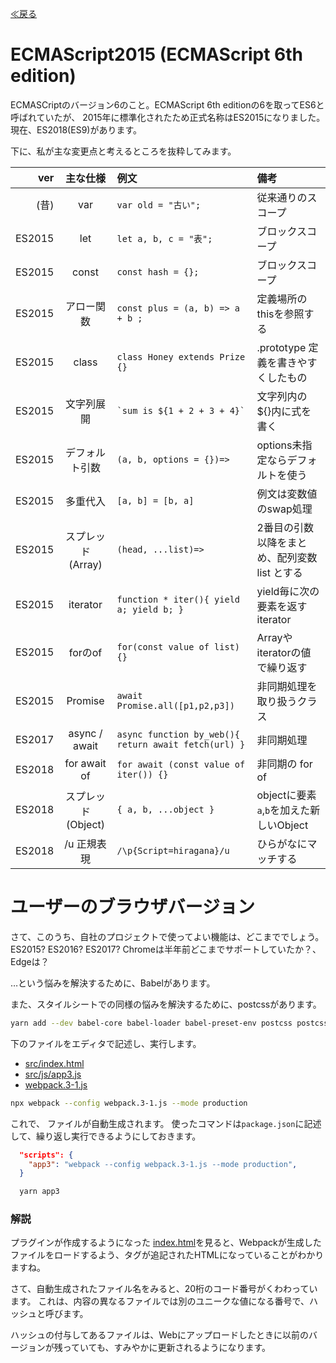 [≪戻る](0.overview.md)

# ECMAScript2015 (ECMAScript 6th edition)

ECMASCriptのバージョン6のこと。ECMAScript 6th editionの6を取ってES6と呼ばれていたが、
2015年に標準化されたため正式名称はES2015になりました。
現在、ES2018(ES9)があります。

下に、私が主な変更点と考えるところを抜粋してみます。

ver | 主な仕様 | 例文 | 備考
--:|:-:|:--|:--
(昔) | var |`var old = "古い";`| 従来通りのスコープ
ES2015 | let |`let a, b, c = "表";`| ブロックスコープ
ES2015 | const |`const hash = {};`| ブロックスコープ
ES2015 | アロー関数 |`const plus = (a, b) => a + b ;`| 定義場所のthisを参照する
ES2015 | class |`class Honey extends Prize {}`| .prototype 定義を書きやすくしたもの
ES2015 | 文字列展開 |``` `sum is ${1 + 2 + 3 + 4}` ```| 文字列内の${}内に式を書く
ES2015 | デフォルト引数 |`(a, b, options = {})=> `| options未指定ならデフォルトを使う
ES2015 | 多重代入 |`[a, b] = [b, a]`| 例文は変数値のswap処理
ES2015 | スプレッド(Array) |`(head, ...list)=>`| 2番目の引数以降をまとめ、配列変数 list とする
ES2015 | iterator |`function * iter(){ yield a; yield b; }`| yield毎に次の要素を返すiterator
ES2015 | forのof |`for(const value of list) {}`| Arrayやiteratorの値で繰り返す
ES2015 | Promise |`await Promise.all([p1,p2,p3])`| 非同期処理を取り扱うクラス
ES2017 | async / await |`async function by_web(){ return await fetch(url) }`| 非同期処理
ES2018 | for await of |`for await (const value of iter()) {}`| 非同期の for of
ES2018 | スプレッド(Object) |`{ a, b, ...object }`| objectに要素`a`,`b`を加えた新しいObject
ES2018 | /u 正規表現 |`/\p{Script=hiragana}/u`| ひらがなにマッチする

# ユーザーのブラウザバージョン

さて、このうち、自社のプロジェクトで使ってよい機能は、どこまででしょう。ES2015? ES2016? ES2017?
Chromeは半年前どこまでサポートしていたか？、Edgeは？

…という悩みを解決するために、Babelがあります。

また、スタイルシートでの同様の悩みを解決するために、postcssがあります。


``` bash
yarn add --dev babel-core babel-loader babel-preset-env postcss postcss-loader autoprefixer
```

下のファイルをエディタで記述し、実行します。

* [src/index.html](../proj/src/index.html)
* [src/js/app3.js](../proj/src/js/app3.js)
* [webpack.3-1.js](../proj/webpack.3-1.js)

``` bash
npx webpack --config webpack.3-1.js --mode production
```

これで、 ファイルが自動生成されます。
使ったコマンドは`package.json`に記述して、繰り返し実行できるようにしておきます。

``` json
  "scripts": {
    "app3": "webpack --config webpack.3-1.js --mode production",
  }
```
``` bash
  yarn app3
```

### 解説

プラグインが作成するようになった [index.html](../proj/public/index.html)を見ると、Webpackが生成したファイルをロードするよう、タグが追記されたHTMLになっていることがわかりますね。

さて、自動生成されたファイル名をみると、20桁のコード番号がくわわっています。
これは、内容の異なるファイルでは別のユニークな値になる番号で、ハッシュと呼びます。

ハッシュの付与してあるファイルは、Webにアップロードしたときに以前のバージョンが残っていても、すみやかに更新されるようになります。

